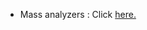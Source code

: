 - Mass analyzers : Click [here.](https://www.chromedia.org/chromediawaxtrapp=thcseDsHqnOxmOlIEcCzBmCJ&subNav;=oibelDsHqnOxmOlIEcCzBmCJvB)
